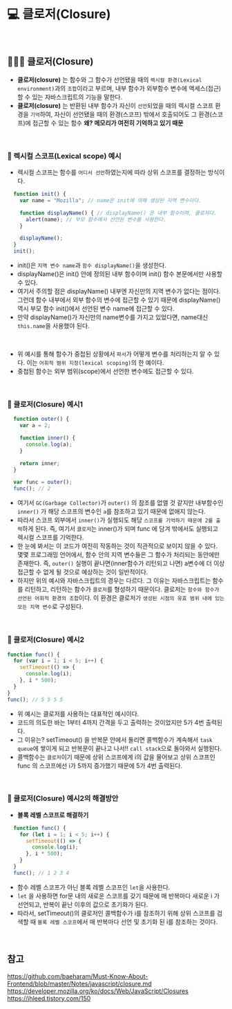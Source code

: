 # 💻 클로저(Closure)
<br />

## 👨🏻‍💻 클로저(Closure)
- **클로저(closure)** 는 함수와 그 함수가 선언됐을 때의 `렉시컬 환경(Lexical environment)`과의 `조합`이라고 부르며, 내부 함수가 외부함수 변수에 액세스(접근) 할 수 있는 자바스크립트의 기능을 말한다.
- **클로저(closure)** 는 반환된 내부 함수가 자신이 `선언`되었을 때의 렉시컬 스코프 환경을 `기억`하여, 자신이 선언됐을 때의 환경(스코프) 밖에서 호출되어도 그 환경(스코프)에 접근할 수 있는 함수 **왜? 메모리가 여전히 기억하고 있기 때문**

<br />

### 🏃 렉시컬 스코프(Lexical scope) 예시
- 렉시컬 스코프는 함수를 `어디서 선언`하였는지에 따라 상위 스코프를 결정하는 방식이다.

```js
  function init() {
    var name = "Mozilla"; // name은 init에 의해 생성된 지역 변수이다.

    function displayName() { // displayName() 은 내부 함수이며, 클로저다.
      alert(name); // 부모 함수에서 선언된 변수를 사용한다.
    }

    displayName();
  }
  init();
```
- init()은 `지역 변수 name`과 `함수 displayName()`을 생성한다. 
- displayName()은 init() 안에 정의된 내부 함수이며 init() 함수 본문에서만 사용할 수 있다. 
- 여기서 주의할 점은 displayName() 내부엔 자신만의 지역 변수가 없다는 점이다. 그런데 함수 내부에서 외부 함수의 변수에 접근할 수 있기 때문에 displayName() 역시 부모 함수 init()에서 선언된 변수 name에 접근할 수 있다. 
- 만약 displayName()가 자신만의 name변수를 가지고 있었다면, name대신 `this.name`을 사용했야 된다.

<br />

- 위 예시를 통해 함수가 중첩된 상황에서 `파서`가 어떻게 변수를 처리하는지 알 수 있다. 이는 `어휘적 범위 지정(lexical scoping)`의 한 예이다. 
- 중첩된 함수는 외부 범위(scope)에서 선언한 변수에도 접근할 수 있다.

<br />

### 🏃 클로저(Closure) 예시1

```js
  function outer() {
    var a = 2;

    function inner() {
      console.log(a);
    }

    return inner;
  }

  var func = outer();
  func(); // 2
```

- 여기서 `GC(Garbage Collector)`가 `outer()` 의 참조를 없앨 것 같지만 내부함수인 `inner()` 가 해당 스코프의 변수인 `a`를 참조하고 있기 때문에 없애지 않는다. 
- 따라서 스코프 외부에서 `inner()`가 실행되도 해당 `스코프를 기억하기 때문에 2를 출력`하게 된다. 즉, 여기서 `클로저`는 inner()가 되며 func 에 담겨 밖에서도 실행되고 렉시컬 스코프를 기억한다.
- 한 눈에 봐서는 이 코드가 여전히 작동하는 것이 직관적으로 보이지 않을 수 있다. 몇몇 프로그래밍 언어에서, 함수 안의 지역 변수들은 그 함수가 처리되는 동안에만 존재한다. 즉, `outer()` 실행이 끝나면(inner함수가 리턴되고 나면) a변수에 더 이상 접근할 수 없게 될 것으로 예상하는 것이 일반적이다.
- 하지만 위의 예시와 자바스크립트의 경우는 다르다. 그 이유는 자바스크립트는 함수를 리턴하고, 리턴하는 함수가 `클로저`를 형성하기 때문이다. 클로저는 `함수와 함수가 선언된 어휘적 환경의 조합`이다. 이 환경은 클로저가 `생성된 시점의 유효 범위 내에 있는 모든 지역 변수`로 구성된다.

<br />

### 🏃 클로저(Closure) 예시2
```js
function func() {
  for (var i = 1; i < 5; i++) {
    setTimeout(() => {
      console.log(i);
    }, i * 500);
  }
}
func(); // 5 5 5 5
```
- 위 예시는 클로저를 사용하는 대표적인 예시이다.
- 코드의 의도한 바는 1부터 4까지 간격을 두고 출력하는 것이었지만 5가 4번 출력된다.
- 그 이유는? setTimeout() 을 반복문 안에서 돌리면 콜백함수가 계속해서 `task queue`에 쌓이게 되고 반복문이 끝나고 나서!! `call stack`으로 돌아와서 실행된다. 
- 콜백함수는 `클로저`이기 때문에 상위 스코프에게 i의 값을 물어보고 상위 스코프인 func 의 스코프에선 i가 5까지 증가했기 때문에 5가 4번 출력된다.

<br />

### 🏃 클로저(Closure) 예시2의 해결방안
- **블록 레벨 스코프로 해결하기**
```js
  function func() {
    for (let i = 1; i < 5; i++) {
      setTimeout(() => { 
        console.log(i); 
      }, i * 500);
    }
  }
  func(); // 1 2 3 4
```
- 함수 레벨 스코프가 아닌 블록 레벨 스코프인 `let`을 사용한다.
- `let` 을 사용하면 for문 내의 새로운 스코프를 갖기 때문에 매 반복마다 새로운 i 가 선언되고, 반복이 끝난 이후의 값으로 초기화가 된다. 
- 따라서, setTimeout()의 클로저인 콜백함수가 i를 참조하기 위해 상위 스코프를 검색할 때 `블록 레벨 스코프`에서 매 반복마다 선언 및 초기화 된 i를 참조하는 것이다.

<br />

## 참고
https://github.com/baeharam/Must-Know-About-Frontend/blob/master/Notes/javascript/closure.md <br />
https://developer.mozilla.org/ko/docs/Web/JavaScript/Closures <br />
https://jhleed.tistory.com/150 <br />